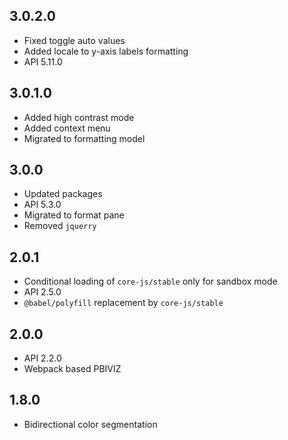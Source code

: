 ## 3.0.2.0
* Fixed toggle auto values
* Added locale to y-axis labels formatting
* API 5.11.0

## 3.0.1.0
* Added high contrast mode
* Added context menu
* Migrated to formatting model

## 3.0.0
* Updated packages
* API 5.3.0
* Migrated to format pane
* Removed `jquerry`

## 2.0.1
* Conditional loading of `core-js/stable` only for sandbox mode
* API 2.5.0
* `@babel/polyfill` replacement by `core-js/stable`

## 2.0.0
* API 2.2.0
* Webpack based PBIVIZ

## 1.8.0
* Bidirectional color segmentation
